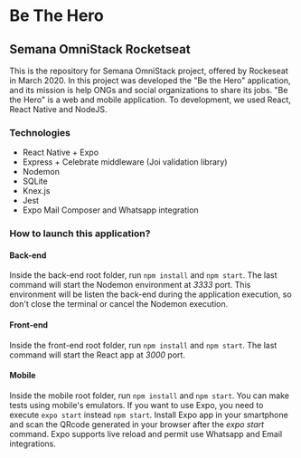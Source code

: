 # Be The Hero
## Semana OmniStack Rocketseat

This is the repository for Semana OmniStack project, offered by Rockeseat in March 2020. In this project was developed the "Be the Hero" application, and its mission is help ONGs and social organizations to share its jobs. "Be the Hero" is a web and mobile application. To development, we used React, React Native and NodeJS.

### Technologies

- React Native + Expo
- Express + Celebrate middleware (Joi validation library)
- Nodemon
- SQLite
- Knex.js
- Jest
- Expo Mail Composer and Whatsapp integration

### How to launch this application?

#### Back-end

Inside the back-end root folder, run `npm install` and `npm start`. The last command will start the Nodemon environment at _3333_ port. This environment will be listen the back-end during the application execution, so don't close the terminal or cancel the Nodemon execution.

#### Front-end

Inside the front-end root folder, run `npm install` and `npm start`. The last command will start the React app at _3000_ port.

#### Mobile

Inside the mobile root folder, run `npm install` and `npm start`. You can make tests using mobile's emulators. If you want to use Expo, you need to execute `expo start` instead `npm start`. Install Expo app in your smartphone and scan the QRcode generated in your browser after the _expo start_ command. Expo supports live reload and permit use Whatsapp and Email integrations.
